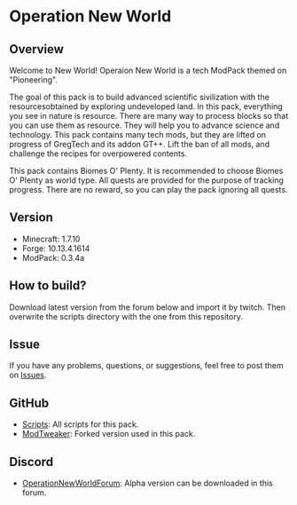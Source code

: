 # Operation New World

## Overview

Welcome to New World! Operaion New World is a tech ModPack themed on "Pioneering".  

The goal of this pack is to build advanced scientific sivilization with the resourcesobtained by exploring undeveloped land.
In this pack, everything you see in nature is resource. There are many way to process blocks so that you can use them as resource.
They will help you to advance science and technology. This pack contains many tech mods, but they are lifted on progress of GregTech
and its addon GT++. Lift the ban of all mods, and challenge the recipes for overpowered contents.

  This pack contains Biomes O' Plenty. It is recommended to choose Biomes O' Plenty as world type. All quests are provided for the purpose of tracking progress.
There are no reward, so you can play the pack ignoring all quests.

## Version

- Minecraft: 1.7.10
- Forge: 10.13.4.1614
- ModPack: 0.3.4a

## How to build?
Download latest version from the forum below and import it by twitch. Then overwrite the scripts directory with the one from this repository.

## Issue
If you have any problems, questions, or suggestions, feel free to post them on [Issues](https://github.com/RayStarkMC/OperationNewWorld/issues).

## GitHub
- [Scripts](https://github.com/RayStarkMC/OperationNewWorld): All scripts for this pack.
- [ModTweaker](https://github.com/RayStarkMC/ModTweaker): Forked version used in this pack.

## Discord
- [OperationNewWorldForum](https://discord.gg/b2nwnBd): Alpha version can be downloaded in this forum.